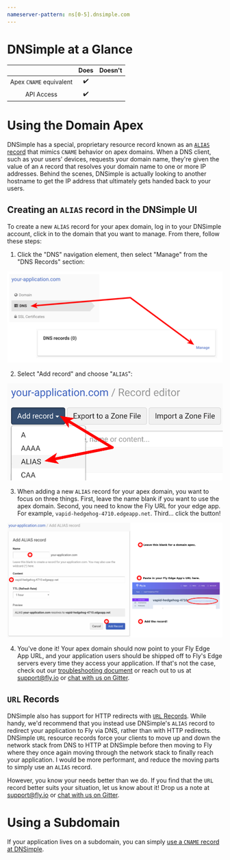 ```yaml
---
nameserver-pattern: ns[0-5].dnsimple.com
---
```


# DNSimple at a Glance

 |   | Does | Doesn't |
 | :---: | :---: | :---: |
 | Apex `CNAME` equivalent | :heavy_check_mark: |  |
 | API Access | :heavy_check_mark:|  |

# Using the Domain Apex

DNSimple has a special, proprietary resource record known as an [`ALIAS` record](https://support.dnsimple.com/articles/alias-record/) that mimics `CNAME` behavior on apex domains. When a DNS client, such as your users' devices, requests your domain name, they're given the value of an `A` record that resolves your domain name to one or more IP addresses. Behind the scenes, DNSimple is actually looking to another hostname to get the IP address that ultimately gets handed back to your users.

## Creating an `ALIAS` record in the DNSimple UI
To create a new `ALIAS` record for your apex domain, log in to your DNSimple account, click in to the domain that you want to manage. From there, follow these steps:

1. Click the "DNS" navigation element, then select "Manage" from the "DNS Records" section:

![DNSimple - Manage DNS Records for your Domain](./screenshots/dnsimple/dnsimple-manage-dns-records.png "DNSimple - Manage DNS Records for your Domain")


2. Select "Add record" and choose "`ALIAS`":

![DNSimple - Select New Alias Record](./screenshots/dnsimple/dnsimple-select-alias-record.png "DNSimple - Select New Alias Record")

3. When adding a new `ALIAS` record for your apex domain, you want to focus on three things. First, leave the name blank if you want to use the apex domain. Second, you need to know the Fly URL for your edge app. For example, `vapid-hedgehog-4710.edgeapp.net`. Third... click the button!

![DNSimple - Add a New ALIAS Record](./screenshots/dnsimple/dnsimple-add-alias-record.png "DNSimple - Add ALIAS Record (Forgive me designers, for I have sinned)")

4. You've done it! Your apex domain should now point to your Fly Edge App URL, and your application users should be shipped off to Fly's Edge servers every time they access your application. If that's not the case, check out our [troubleshooting document](../troubleshooting.md) or reach out to us at [support@fly.io](mailto:support@fly.io) or [chat with us on Gitter](https://gitter.im/superfly/fly).

## `URL` Records

DNSimple also has support for HTTP redirects with [`URL` Records](https://support.dnsimple.com/articles/url-record/). While handy, we'd recommend that you instead use DNSimple's `ALIAS` record to redirect your application to Fly via DNS, rather than with HTTP redirects. DNSimple `URL` resource records force your clients to move up and down the network stack from DNS to HTTP at DNSimple before then moving to Fly where they once again moving through the network stack to finally reach your application. I would be more performant, and reduce the moving parts to simply use an `ALIAS` record.

However, you know your needs better than we do. If you find that the `URL` record better suits your situation, let us know about it! Drop us a note at [support@fly.io](mailto:support@fly.io) or [chat with us on Gitter](https://gitter.im/superfly/fly).

# Using a Subdomain

If your application lives on a subdomain, you can simply [use a `CNAME` record at DNSimple](https://support.dnsimple.com/articles/manage-cname-record/).
